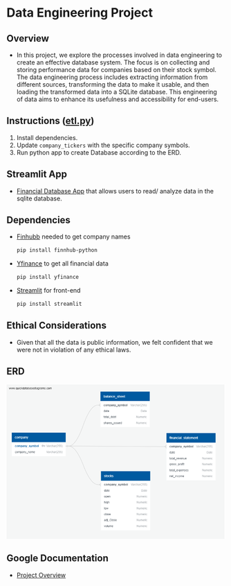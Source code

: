 # Data Engineering Project

## Overview
- In this project, we explore the processes involved in data engineering to create an effective database system. The focus is on collecting and storing performance data for companies based on their stock symbol. The data engineering process includes extracting information from different sources, transforming the data to make it usable, and then loading the transformed data into a SQLite database. This engineering of data aims to enhance its usefulness and accessibility for end-users.

## Instructions ([etl.py](https://github.com/JustinEBlake/project3_vers2/blob/main/etl.py))
1. Install dependencies.
1. Update `company_tickers` with the specific company symbols. 
1. Run python app to create Database according to the ERD.



## Streamlit App
- [Financial Database App](https://group2proj3.streamlit.app) that allows users to read/ analyze data in the sqlite database.


## Dependencies
- [Finhubb](https://finnhub.io) needed to get company names
     ```sh
     pip install finnhub-python
     ```


- [Yfinance]() to get all financial data
    ```sh
    pip install yfinance
    ``````

- [Streamlit](https://streamlit.io) for front-end
    ```sh
    pip install streamlit
    ```

## Ethical Considerations
- Given that all the data is public information, we felt confident that we were not in violation of any ethical laws. 

## ERD
![alt text](QuickDBD-Finance_db_schema.png)

## Google Documentation
- [Project Overview](https://docs.google.com/document/d/1OXjy7YAV7GxSXz4JWjIBlLQs--2IRi2A2Apl-znAHZY/edit)
